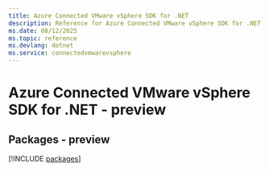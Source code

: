 ```yaml
---
title: Azure Connected VMware vSphere SDK for .NET
description: Reference for Azure Connected VMware vSphere SDK for .NET
ms.date: 08/12/2025
ms.topic: reference
ms.devlang: dotnet
ms.service: connectedvmwarevsphere
---
```

# Azure Connected VMware vSphere SDK for .NET - preview
## Packages - preview
[!INCLUDE [packages](connected-vmware-vsphere-index.md)]